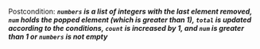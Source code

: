 Postcondition: ***`numbers` is a list of integers with the last element removed, `num` holds the popped element (which is greater than 1), `total` is updated according to the conditions, `count` is increased by 1, and `num` is greater than 1 or `numbers` is not empty***